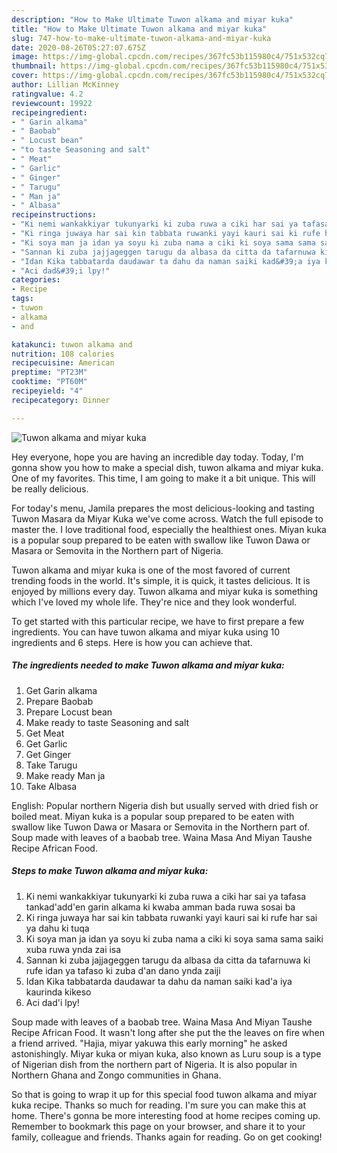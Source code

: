 ```yaml
---
description: "How to Make Ultimate Tuwon alkama and miyar kuka"
title: "How to Make Ultimate Tuwon alkama and miyar kuka"
slug: 747-how-to-make-ultimate-tuwon-alkama-and-miyar-kuka
date: 2020-08-26T05:27:07.675Z
image: https://img-global.cpcdn.com/recipes/367fc53b115980c4/751x532cq70/tuwon-alkama-and-miyar-kuka-recipe-main-photo.jpg
thumbnail: https://img-global.cpcdn.com/recipes/367fc53b115980c4/751x532cq70/tuwon-alkama-and-miyar-kuka-recipe-main-photo.jpg
cover: https://img-global.cpcdn.com/recipes/367fc53b115980c4/751x532cq70/tuwon-alkama-and-miyar-kuka-recipe-main-photo.jpg
author: Lillian McKinney
ratingvalue: 4.2
reviewcount: 19922
recipeingredient:
- " Garin alkama"
- " Baobab"
- " Locust bean"
- "to taste Seasoning and salt"
- " Meat"
- " Garlic"
- " Ginger"
- " Tarugu"
- " Man ja"
- " Albasa"
recipeinstructions:
- "Ki nemi wankakkiyar tukunyarki ki zuba ruwa a ciki har sai ya tafasa tankad&#39;add&#39;en garin alkama ki kwaba amman bada ruwa sosai ba"
- "Ki ringa juwaya har sai kin tabbata ruwanki yayi kauri sai ki rufe har sai ya dahu ki tuqa"
- "Ki soya man ja idan ya soyu ki zuba nama a ciki ki soya sama sama saiki xuba ruwa ynda zai isa"
- "Sannan ki zuba jajjageggen tarugu da albasa da citta da tafarnuwa ki rufe idan ya tafaso ki zuba d&#39;an dano ynda zaiji"
- "Idan Kika tabbatarda daudawar ta dahu da naman saiki kad&#39;a iya kaurinda kikeso"
- "Aci dad&#39;i lpy!"
categories:
- Recipe
tags:
- tuwon
- alkama
- and

katakunci: tuwon alkama and 
nutrition: 108 calories
recipecuisine: American
preptime: "PT23M"
cooktime: "PT60M"
recipeyield: "4"
recipecategory: Dinner

---
```



![Tuwon alkama and miyar kuka](https://img-global.cpcdn.com/recipes/367fc53b115980c4/751x532cq70/tuwon-alkama-and-miyar-kuka-recipe-main-photo.jpg)

Hey everyone, hope you are having an incredible day today. Today, I'm gonna show you how to make a special dish, tuwon alkama and miyar kuka. One of my favorites. This time, I am going to make it a bit unique. This will be really delicious.

For today&#39;s menu, Jamila prepares the most delicious-looking and tasting Tuwon Masara da Miyar Kuka we&#39;ve come across. Watch the full episode to master the. I love traditional food, especially the healthiest ones. Miyan kuka is a popular soup prepared to be eaten with swallow like Tuwon Dawa or Masara or Semovita in the Northern part of Nigeria.

Tuwon alkama and miyar kuka is one of the most favored of current trending foods in the world. It's simple, it is quick, it tastes delicious. It is enjoyed by millions every day. Tuwon alkama and miyar kuka is something which I've loved my whole life. They're nice and they look wonderful.


To get started with this particular recipe, we have to first prepare a few ingredients. You can have tuwon alkama and miyar kuka using 10 ingredients and 6 steps. Here is how you can achieve that.

<!--inarticleads1-->

##### The ingredients needed to make Tuwon alkama and miyar kuka:

1. Get  Garin alkama
1. Prepare  Baobab
1. Prepare  Locust bean
1. Make ready to taste Seasoning and salt
1. Get  Meat
1. Get  Garlic
1. Get  Ginger
1. Take  Tarugu
1. Make ready  Man ja
1. Take  Albasa


English: Popular northern Nigeria dish but usually served with dried fish or boiled meat. Miyan kuka is a popular soup prepared to be eaten with swallow like Tuwon Dawa or Masara or Semovita in the Northern part of. Soup made with leaves of a baobab tree. Waina Masa And Miyan Taushe Recipe African Food. 

<!--inarticleads2-->

##### Steps to make Tuwon alkama and miyar kuka:

1. Ki nemi wankakkiyar tukunyarki ki zuba ruwa a ciki har sai ya tafasa tankad&#39;add&#39;en garin alkama ki kwaba amman bada ruwa sosai ba
1. Ki ringa juwaya har sai kin tabbata ruwanki yayi kauri sai ki rufe har sai ya dahu ki tuqa
1. Ki soya man ja idan ya soyu ki zuba nama a ciki ki soya sama sama saiki xuba ruwa ynda zai isa
1. Sannan ki zuba jajjageggen tarugu da albasa da citta da tafarnuwa ki rufe idan ya tafaso ki zuba d&#39;an dano ynda zaiji
1. Idan Kika tabbatarda daudawar ta dahu da naman saiki kad&#39;a iya kaurinda kikeso
1. Aci dad&#39;i lpy!


Soup made with leaves of a baobab tree. Waina Masa And Miyan Taushe Recipe African Food. It wasn&#39;t long after she put the the leaves on fire when a friend arrived. &#34;Hajia, miyar yakuwa this early morning&#34; he asked astonishingly. Miyar kuka or miyan kuka, also known as Luru soup is a type of Nigerian dish from the northern part of Nigeria. It is also popular in Northern Ghana and Zongo communities in Ghana. 

So that is going to wrap it up for this special food tuwon alkama and miyar kuka recipe. Thanks so much for reading. I'm sure you can make this at home. There's gonna be more interesting food at home recipes coming up. Remember to bookmark this page on your browser, and share it to your family, colleague and friends. Thanks again for reading. Go on get cooking!
